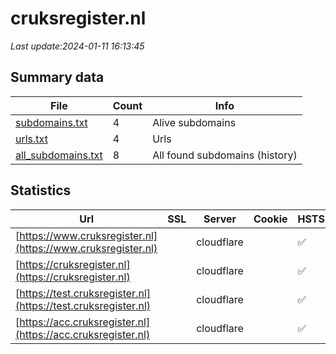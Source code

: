 # cruksregister.nl
*Last update:2024-01-11 16:13:45*
## Summary data
| File       | Count | Info |
|------------|-------|------|
|[subdomains.txt](/data/cruksregister/subdomains.txt)|4|Alive subdomains|
|[urls.txt](/data/cruksregister/urls.txt)|4|Urls|
|[all_subdomains.txt](/data/cruksregister/all_subdomains.txt)|8|All found subdomains (history)|
## Statistics
| Url | SSL | Server | Cookie | HSTS | CSP | XFO | XXP | RP | Tech |
|------------|-------|------|------|------|------|------|------|------|------|
|[https://www.cruksregister.nl](https://www.cruksregister.nl)| |cloudflare| |:white_check_mark: | |:white_check_mark: |:white_check_mark: |:white_check_mark: |Cloudflare HSTS|
|[https://cruksregister.nl](https://cruksregister.nl)| |cloudflare| |:white_check_mark: | |:white_check_mark: |:white_check_mark: |:white_check_mark: |Bootstrap:1 Cloudfla...|
|[https://test.cruksregister.nl](https://test.cruksregister.nl)| |cloudflare| |:white_check_mark: | |:white_check_mark: |:white_check_mark: |:white_check_mark: |Bootstrap:1 Cloudfla...|
|[https://acc.cruksregister.nl](https://acc.cruksregister.nl)| |cloudflare| |:white_check_mark: | | |:white_check_mark: | |:white_check_mark: |Cloudflare HSTS|